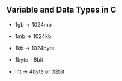 ## Variable and Data Types in C

- 1gb -> 1024mb
- 1mb -> 1024kb
- 1kb -> 1024byte
- 1byte - 8bit

- int -> 4byte or 32bit
